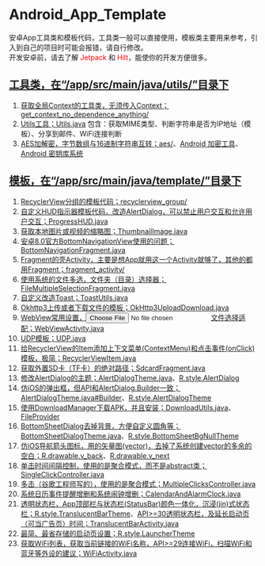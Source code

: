 # Android_App_Template
安卓App工具类和模板代码，工具类一般可以直接使用，模板类主要用来参考，引入到自己的项目时可能会报错，请自行修改。  
开发安卓前，请去了解 <font color='#ff0000'>Jetpack</font> 和 <font color='#ff0000'>Hilt</font>，能使你的开发方便很多。

## [工具类，在“/app/src/main/java/utils/”目录下](/app/src/main/java/utils)
1. [获取全局Context的工具类，无须传入Context；get_context_no_dependence_anything/](/app/src/main/java/utils/get_context_no_dependence_anything)
2. [Utils工具；Utils.java](/app/src/main/java/utils/Utils.java)
    包含：获取MIME类型、判断字符串是否为IP地址（模板）、分享到邮件、WiFi连接判断
3. [AES加解密，字节数组与16进制字符串互转；aes/](/app/src/main/java/utils/encryption/aes)、[Android 加密工具](https://developer.android.google.cn/guide/topics/security/cryptography)、[Android 密钥库系统](https://developer.android.google.cn/training/articles/keystore)

## [模板，在“/app/src/main/java/template/”目录下](/app/src/main/java/template)
1. [RecyclerView分组的模板代码；recyclerview_group/](/app/src/main/java/template/recyclerview_group)
2. [自定义HUD指示器模板代码，改造AlertDialog，可以禁止用户交互和允许用户交互；ProgressHUD.java](/app/src/main/java/template/ProgressHUD.java)
3. [获取本地图片或视频的缩略图；ThumbnailImage.java](/app/src/main/java/template/ThumbnailImage.java)
4. [安卓8.0官方BottomNavigationView使用的问题；BottomNavigationFragment.java](/app/src/main/java/template/BottomNavigationFragment.java)
5. [Fragment的壳Activity，主要是想App就用这一个Activity就够了，其他的都用Fragment；fragment_activity/](/app/src/main/java/template/fragment_activity)
6. [使用系统的文件多选，文件夹（目录）选择器；FileMultipleSelectionFragment.java](/app/src/main/java/template/FileMultipleSelectionFragment.java)
7. [自定义改造Toast；ToastUtils.java](/app/src/main/java/template/ToastUtils.java)
8. [Okhttp3上传或者下载文件的模板；OkHttp3UploadDownload.java](/app/src/main/java/template/OkHttp3UploadDownload.java)
9. [WebView常用设置，<input type='file'>文件选择适配；WebViewActivity.java](/app/src/main/java/template/WebViewActivity.java)
10. [UDP模板；UDP.java](/app/src/main/java/template/UDP.java)
11. [给RecyclerView的Item添加上下文菜单(ContextMenu)和点击事件(onClick)模板，极简；RecyclerViewItem.java](/app/src/main/java/template/RecyclerViewItem.java)
12. [获取外置SD卡（TF卡）的绝对路径；SdcardFragment.java](/app/src/main/java/template/SdcardFragment.java)
13. [修改AlertDialog的主题；AlertDialogTheme.java](/app/src/main/java/template/AlertDialogTheme.java)、[R.style.AlertDialog](/app/src/main/res/values/styles.xml)
14. [仿iOS的弹出框，但API和AlertDialog.Builder一致；AlertDialogTheme.java#Builder](/app/src/main/java/template/AlertDialogTheme.java)、[R.style.AlertDialogTheme](/app/src/main/res/values/styles.xml)
15. [使用DownloadManager下载APK，并且安装；DownloadUtils.java](/app/src/main/java/template/DownloadUtils.java)、[FileProvider](/app/src/main/res/xml/share_dir.xml)
16. [BottomSheetDialog去掉背景，方便自定义圆角等；BottomSheetDialogTheme.java](/app/src/main/java/template/BottomSheetDialogTheme.java)、[R.style.BottomSheetBgNullTheme](/app/src/main/res/values/styles.xml)
17. [仿iOS导航箭头图标，用的矢量图(vector)，去掉了系统创建vector的多余的空白；](/app/src/main/res/drawable)[R.drawable.v_back](/app/src/main/res/drawable/v_back.xml)、[R.drawable.v_next](/app/src/main/res/drawable/v_next.xml)
18. [单击时间间隔控制，使用的是聚合模式，而不是abstract类；SingleClickController.java](/app/src/main/java/template/SingleClickController.java)
19. [多击（谷歌工程师写的），使用的是聚合模式；MultipleClicksController.java](/app/src/main/java/template/MultipleClicksController.java)
20. [系统日历事件提醒增删和系统闹钟增删；CalendarAndAlarmClock.java](/app/src/main/java/template/CalendarAndAlarmClock.java)
21. [透明状态栏，App顶部栏与状态栏(StatusBar)颜色一体化，沉浸(jin)式状态栏；R.style.TranslucentBarTheme](/app/src/main/res/values/styles.xml)、[API>=30透明状态栏，及延长启动页（可当广告页）时间；TranslucentBarActivity.java](/app/src/main/java/template/TranslucentBarActivity.java)
22. [最简、最省存储的启动页设置；R.style.LauncherTheme](/app/src/main/res/values/styles.xml)
23. [获取WiFi列表，获取当前链接的WiFi名称，API>=29连接WiFi，扫描WiFi和蓝牙等外设的建议；WiFiActivity.java](/app/src/main/java/template/WiFiActivity.java)